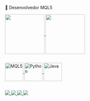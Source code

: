 🚀 Desenvolvedor MQL5

<!-- Tabela -->
<div>
  <a href="https://github.com/github-joao-pedro">
    <img align="center" height="130em" src="https://github-readme-stats.vercel.app/api?username=github-joao-pedro&show_icons=true&theme=react&hide_border=true"/>
  <img align="center" height="130em" src="https://github-readme-stats.vercel.app/api/top-langs/?username=github-joao-pedro&border_radius=false&show_icons=true&theme=react&hide_border=true"/>
</div>

##
  
<!-- Linguagem de programação -> MQL5, Python, Java -->
<div>
  <img align="center" alt="MQL5", height="60" width="60" src="https://www.next-post.com/wp-content/uploads/2020/06/langage-mql5-300x336.png">
  <img align="center" alt="Python", height="60" width="60" src="https://cdn.jsdelivr.net/gh/devicons/devicon/icons/python/python-original-wordmark.svg">
  <img align="center" alt="Java", height="60" width="60" src="https://cdn.jsdelivr.net/gh/devicons/devicon/icons/java/java-original-wordmark.svg">
</div>

<!-- Divisão -->
##

<!-- Redes sociais / contato -->
<div>
  <a href="https://t.me/JoaoPedroSampaio" target="_blank"><img src="https://img.shields.io/badge/Telegram-2CA5E0?style=for-the-badge&logo=telegram&logoColor=white">
  <a href="mailto:mendoncajoaopedro441@gmail.com" target="_blank"><img src="https://img.shields.io/badge/Gmail-D14836?style=for-the-badge&logo=gmail&logoColor=white">
  <a href="https://gitlab.com/Joao_P" target="_blank"><img src="https://img.shields.io/badge/GitLab-330F63?style=for-the-badge&logo=gitlab&logoColor=white">
<!--   <a href="" target="_blank"><img src="https://img.shields.io/badge/LinkedIn-0077B5?style=for-the-badge&logo=linkedin&logoColor=white"> -->
  <a href="" target="_blank"><img src="https://badgen.net/badge/GitHub/ /?icon=github">
<!--   <a href=" " target="_blank"><img src="https://img.shields.io/github/followers/rafaballerini.svg?style=social&label=Follow&maxAge=2592000"> -->
</div>
